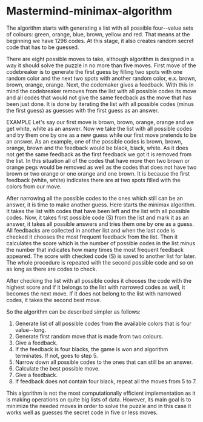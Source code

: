 # Mastermind-minimax-algorithm

The algorithm starts with generating a list with all possible four--value sets of colours: green, orange, blue, brown, yellow and red. That means at the beginning we have 1296 codes. At this stage, it also creates random secret code that has to be guessed. 

There are eight possible moves to take, although algorithm is designed in a way it should solve the puzzle in no more than five moves. First move of the codebreaker is to generate the first guess by filling two spots with one random color and the next two spots with another random color, e.x. brown, brown, orange, orange. Next, the codemaker gives a feedback. With this in mind the codebreaker removes from the list with all possible codes its move and all codes that would not give the same feedback as the move that has been just done. It is done by iterating the list with all possible codes (minus the first guess) as guesses with the first guess as an answer.

EXAMPLE
Let's say our first move is brown, brown, orange, orange and we get white, white as an answer. Now we take the list with all possible codes and try them one by one as a new guess while our first move pretends to be an answer. As an example, one of the possible codes is brown, brown, orange, brown and the feedback would be  black, black, white. As it does not get the same feedback as the first feedback we got it is removed from the list. In this situation all of the codes that have more then two brown or orange pegs would be removed as well as the codes that does not have two brown or two orange or one orange and one brown. It is because the first feedback (white, white) indicates there are at two spots filled with the colors from our move. 

After narrowing all the possible codes to the ones which still can be an answer, it is time to make another guess. Here starts the minimax algorithm. It takes the list with codes that have been left and the list with all possible codes. Now, it takes first possible code (S) from the list and mark it as an answer, it takes all possible answers and tries them one by one as a guess. All feedbacks are collected in another list and when the last code is checked it chooses the most frequent feedback from the list. Then it calculates the score which is the number of possible codes in the list minus the number that indicates how many times the most frequent feedback appeared. The score with checked code (S) is saved to another list for later. The whole procedure is repeated with the second possible code and so on as long as there are codes to check. 

After checking the list with all possible codes it chooses the code with the highest score and if it belongs to the list with narrowed codes as well, it becomes the next move. If it does not belong to the list with narrowed codes, it takes the second best move.

So the algorithm can be described simpler as follows:

1. Generate list of all possible codes from the available colors that is four value--long.
2. Generate first random move that is made from two colours.
3. Give a feedback.
4. If the feedback is four blacks, the game is won and algorithm terminates. If not, goes to step 5.
5. Narrow down all possible codes to the ones that can still be an answer.
6. Calculate the best possible move.
7. Give a feedback.
8. If feedback does not contain four black, repeat all the moves from 5 to 7.

This algorithm is not the most computationally efficient implementation as it is making operations on quite big lists of data. However, its main goal is to minimize the needed moves in order to solve the puzzle and in this case it works well as guesses the secret code in five or less moves.
